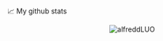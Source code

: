 📈 My github stats
<p align="center"> <img src="https://github-readme-stats.vercel.app/api?username=alfreddLUO&show_icons=true&theme=gotham" alt="alfreddLUO" />



